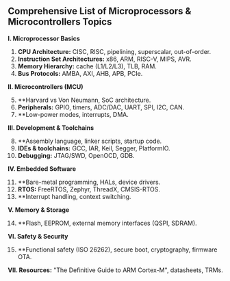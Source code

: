## Comprehensive List of Microprocessors & Microcontrollers Topics

**I. Microprocessor Basics**

1.  **CPU Architecture:** CISC, RISC, pipelining, superscalar, out-of-order.
2.  **Instruction Set Architectures:** x86, ARM, RISC-V, MIPS, AVR.
3.  **Memory Hierarchy:** cache (L1/L2/L3), TLB, RAM.
4.  **Bus Protocols:** AMBA, AXI, AHB, APB, PCIe.

**II. Microcontrollers (MCU)**

5.  **Harvard vs Von Neumann, SoC architecture.
6.  **Peripherals:** GPIO, timers, ADC/DAC, UART, SPI, I2C, CAN.
7.  **Low-power modes, interrupts, DMA.

**III. Development & Toolchains**

8.  **Assembly language, linker scripts, startup code.
9.  **IDEs & toolchains:** GCC, IAR, Keil, Segger, PlatformIO.
10. **Debugging:** JTAG/SWD, OpenOCD, GDB.

**IV. Embedded Software**

11. **Bare-metal programming, HALs, device drivers.
12. **RTOS:** FreeRTOS, Zephyr, ThreadX, CMSIS-RTOS.
13. **Interrupt handling, context switching.

**V. Memory & Storage**

14. **Flash, EEPROM, external memory interfaces (QSPI, SDRAM).

**VI. Safety & Security**

15. **Functional safety (ISO 26262), secure boot, cryptography, firmware OTA.

**VII. Resources:** "The Definitive Guide to ARM Cortex-M", datasheets, TRMs.
